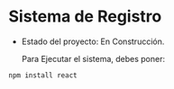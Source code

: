 <h1> Sistema de Registro</h1>

- Estado del proyecto: En Construcción.

  Para Ejecutar el sistema, debes poner:

 ```npm install react```  
